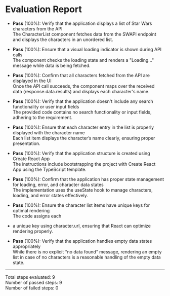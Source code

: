 # Evaluation Report

- **Pass** (100%): Verify that the application displays a list of Star Wars characters from the API  
  The CharacterList component fetches data from the SWAPI endpoint and displays the characters in an unordered list.

- **Pass** (100%): Ensure that a visual loading indicator is shown during API calls  
  The component checks the loading state and renders a "Loading..." message while data is being fetched.

- **Pass** (100%): Confirm that all characters fetched from the API are displayed in the UI  
  Once the API call succeeds, the component maps over the received data (response.data.results) and displays each character's name.

- **Pass** (100%): Verify that the application doesn't include any search functionality or user input fields  
  The provided code contains no search functionality or input fields, adhering to the requirement.

- **Pass** (100%): Ensure that each character entry in the list is properly displayed with the character name  
  Each list item displays the character’s name clearly, ensuring proper presentation.

- **Pass** (100%): Verify that the application structure is created using Create React App  
  The instructions include bootstrapping the project with Create React App using the TypeScript template.

- **Pass** (100%): Confirm that the application has proper state management for loading, error, and character data states  
  The implementation uses the useState hook to manage characters, loading, and error states effectively.

- **Pass** (100%): Ensure the character list items have unique keys for optimal rendering  
  The code assigns each <li> a unique key using character.url, ensuring that React can optimize rendering properly.

- **Pass** (100%): Verify that the application handles empty data states appropriately  
  While there is no explicit “no data found” message, rendering an empty list in case of no characters is a reasonable handling of the empty data state.

---

Total steps evaluated: 9  
Number of passed steps: 9  
Number of failed steps: 0